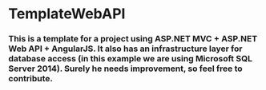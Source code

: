 # TemplateWebAPI

### This is a template for a project using ASP.NET MVC + ASP.NET Web API + AngularJS. It also has an infrastructure layer for database access (in this example we are using Microsoft SQL Server 2014). Surely he needs improvement, so feel free to contribute.
